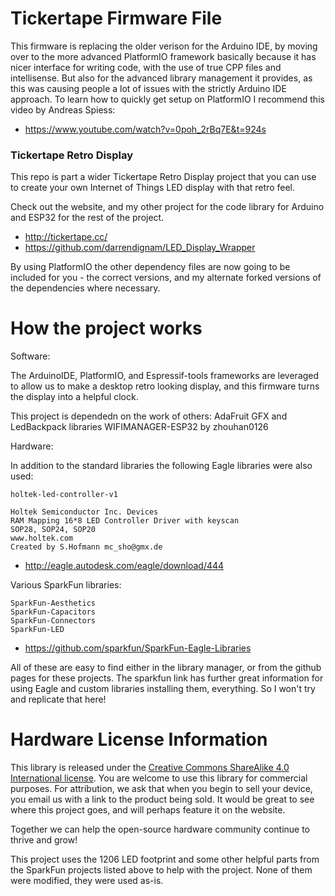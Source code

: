 # Tickertape Firmware File

This firmware is replacing the older verison for the Arduino IDE, by moving over to the more advanced PlatformIO framework basically because it has nicer interface for writing code, with the use of true CPP files and intellisense. But also for the advanced library management it provides, as this was causing people a lot of issues with the strictly Arduino IDE approach. 
To learn how to quickly get setup on PlatformIO I recommend this video by Andreas Spiess:
* https://www.youtube.com/watch?v=0poh_2rBq7E&t=924s

### Tickertape Retro Display
This repo is part a wider Tickertape Retro Display project that you can use to create your own Internet of Things LED display with that retro feel.

Check out the website, and my other project for the code library for Arduino and ESP32 for the rest of the project.

* http://tickertape.cc/
* https://github.com/darrendignam/LED_Display_Wrapper

By using PlatformIO the other dependency files are now going to be included for you - the correct versions, and my alternate forked versions of the dependencies where necessary.

# How the project works

Software:

The ArduinoIDE, PlatformIO, and Espressif-tools frameworks are leveraged to allow us to make a desktop retro looking display, and this firmware turns the display into a helpful clock.

This project is dependedn on the work of others:
  AdaFruit GFX and LedBackpack libraries
  WIFIMANAGER-ESP32 by zhouhan0126

Hardware:

In addition to the standard libraries the following Eagle libraries were also used:

    holtek-led-controller-v1
    
    Holtek Semiconductor Inc. Devices
    RAM Mapping 16*8 LED Controller Driver with keyscan
    SOP28, SOP24, SOP20
    www.holtek.com
    Created by S.Hofmann mc_sho@gmx.de
    
* http://eagle.autodesk.com/eagle/download/444

Various SparkFun libraries:
    
    SparkFun-Aesthetics
    SparkFun-Capacitors
    SparkFun-Connectors
    SparkFun-LED
    
* https://github.com/sparkfun/SparkFun-Eagle-Libraries
    
All of these are easy to find either in the library manager, or from the github pages for these projects. The sparkfun link has further great information for using Eagle and custom libraries installing them, everything. So I won't try and replicate that here!


# Hardware License Information
This library is released under the [Creative Commons ShareAlike 4.0 International license](https://creativecommons.org/licenses/by-sa/4.0/). You are welcome to use this library for commercial purposes. For attribution, we ask that when you begin to sell your device, you email us with a link to the product being sold. It would be great to see where this project goes, and will perhaps feature it on the website.

Together we can help the open-source hardware community continue to thrive and grow!

This project uses the 1206 LED footprint and some other helpful parts from the SparkFun projects listed above to help with the project. None of them were modified, they were used as-is.
